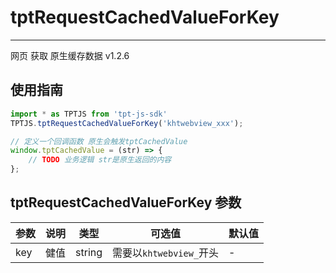 # tptRequestCachedValueForKey

---

网页 获取 原生缓存数据 v1.2.6
## 使用指南

```js
import * as TPTJS from 'tpt-js-sdk'
TPTJS.tptRequestCachedValueForKey('khtwebview_xxx');

// 定义一个回调函数 原生会触发tptCachedValue
window.tptCachedValue = (str) => {
	// TODO 业务逻辑 str是原生返回的内容
};
```


## tptRequestCachedValueForKey 参数

| 参数   | 说明   | 类型    | 可选值 | 默认值   |
| ---   | ---- | ------- | ------- | ------ |
| key  | 健值 | string | 需要以`khtwebview_`开头 | - |